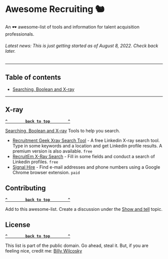 # Awesome Recruiting 🐿
An 🕶 awesome-list of tools and information for talent acquisition professionals.

###### Latest news: This is just getting started as of August 8, 2022. Check back later.

--------------------

## Table of contents

- [Searching, Boolean and X-ray](#searching-boolean-and-x-ray)

--------------------

## X-ray

**[`^        back to top        ^`](#)**

[Searching, Boolean and X-ray](#) Tools to help you search. 

- [Recruitment Geek Xray Search Tool](https://recruitmentgeek.com/tools/linkedin) - A free Linkedin X-ray search tool. Type in some keywords and a location and get Linkedin profile results. A premium version is also available. `free`
- [RecruitEm X-Ray Search](https://recruitin.net) - Fill in some fields and conduct a search of Linkedin profiles. `free`
- [Signal Hire](https://www.signalhire.com) - Find e-mail addresses and phone numbers using a Google Chrome browser extension. `paid`

## Contributing

**[`^        back to top        ^`](#)**

Add to this awesome-list. Create a discussion under the [Show and tell](https://github.com/zerosonesfun/awesome-recruiting/discussions/categories/show-and-tell) topic.

## License

**[`^        back to top        ^`](#)**

This list is part of the public domain. Go ahead, steal it. But, if you are feeling nice, credit me: [Billy Wilcosky](https://wilcosky.com)
